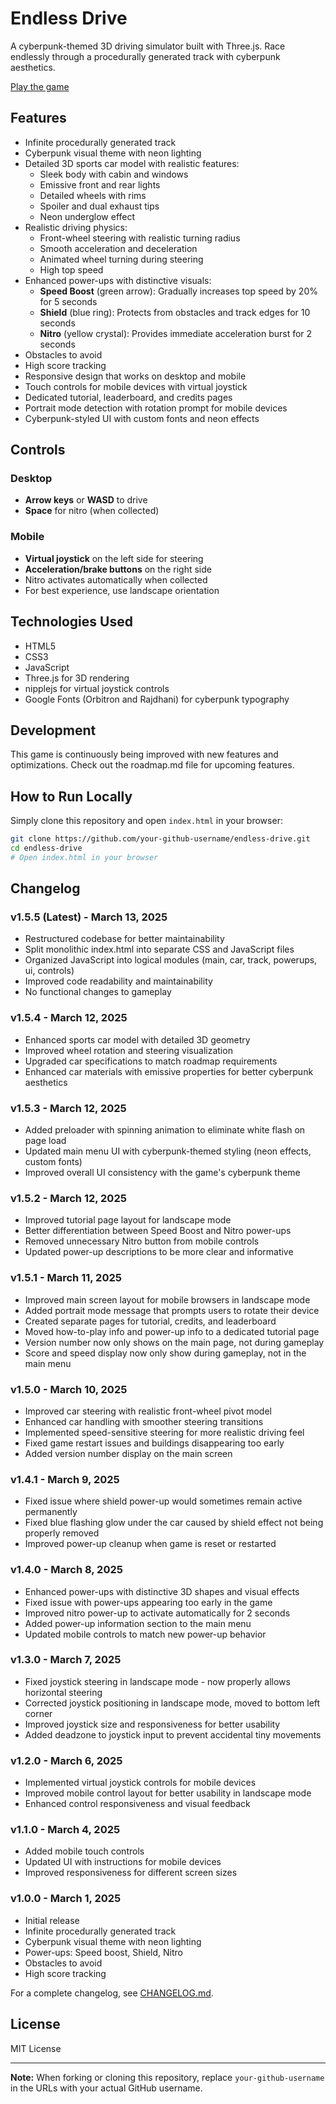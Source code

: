 # Endless Drive

A cyberpunk-themed 3D driving simulator built with Three.js. Race endlessly through a procedurally generated track with cyberpunk aesthetics.

[Play the game](https://screech24.github.io/Endless-Drive/)

## Features

- Infinite procedurally generated track
- Cyberpunk visual theme with neon lighting
- Detailed 3D sports car model with realistic features:
  - Sleek body with cabin and windows
  - Emissive front and rear lights
  - Detailed wheels with rims
  - Spoiler and dual exhaust tips
  - Neon underglow effect
- Realistic driving physics:
  - Front-wheel steering with realistic turning radius
  - Smooth acceleration and deceleration
  - Animated wheel turning during steering
  - High top speed
- Enhanced power-ups with distinctive visuals:
  - **Speed Boost** (green arrow): Gradually increases top speed by 20% for 5 seconds
  - **Shield** (blue ring): Protects from obstacles and track edges for 10 seconds
  - **Nitro** (yellow crystal): Provides immediate acceleration burst for 2 seconds
- Obstacles to avoid
- High score tracking
- Responsive design that works on desktop and mobile
- Touch controls for mobile devices with virtual joystick
- Dedicated tutorial, leaderboard, and credits pages
- Portrait mode detection with rotation prompt for mobile devices
- Cyberpunk-styled UI with custom fonts and neon effects

## Controls

### Desktop
- **Arrow keys** or **WASD** to drive
- **Space** for nitro (when collected)

### Mobile
- **Virtual joystick** on the left side for steering
- **Acceleration/brake buttons** on the right side
- Nitro activates automatically when collected
- For best experience, use landscape orientation

## Technologies Used

- HTML5
- CSS3
- JavaScript
- Three.js for 3D rendering
- nipplejs for virtual joystick controls
- Google Fonts (Orbitron and Rajdhani) for cyberpunk typography

## Development

This game is continuously being improved with new features and optimizations. Check out the roadmap.md file for upcoming features.

## How to Run Locally

Simply clone this repository and open `index.html` in your browser:

```bash
git clone https://github.com/your-github-username/endless-drive.git
cd endless-drive
# Open index.html in your browser
```

## Changelog

### v1.5.5 (Latest) - March 13, 2025
- Restructured codebase for better maintainability
- Split monolithic index.html into separate CSS and JavaScript files
- Organized JavaScript into logical modules (main, car, track, powerups, ui, controls)
- Improved code readability and maintainability
- No functional changes to gameplay

### v1.5.4 - March 12, 2025
- Enhanced sports car model with detailed 3D geometry
- Improved wheel rotation and steering visualization
- Upgraded car specifications to match roadmap requirements
- Enhanced car materials with emissive properties for better cyberpunk aesthetics

### v1.5.3 - March 12, 2025
- Added preloader with spinning animation to eliminate white flash on page load
- Updated main menu UI with cyberpunk-themed styling (neon effects, custom fonts)
- Improved overall UI consistency with the game's cyberpunk theme

### v1.5.2 - March 12, 2025
- Improved tutorial page layout for landscape mode
- Better differentiation between Speed Boost and Nitro power-ups
- Removed unnecessary Nitro button from mobile controls
- Updated power-up descriptions to be more clear and informative

### v1.5.1 - March 11, 2025
- Improved main screen layout for mobile browsers in landscape mode
- Added portrait mode message that prompts users to rotate their device
- Created separate pages for tutorial, credits, and leaderboard
- Moved how-to-play info and power-up info to a dedicated tutorial page
- Version number now only shows on the main page, not during gameplay
- Score and speed display now only show during gameplay, not in the main menu

### v1.5.0 - March 10, 2025
- Improved car steering with realistic front-wheel pivot model
- Enhanced car handling with smoother steering transitions
- Implemented speed-sensitive steering for more realistic driving feel
- Fixed game restart issues and buildings disappearing too early
- Added version number display on the main screen

### v1.4.1 - March 9, 2025
- Fixed issue where shield power-up would sometimes remain active permanently
- Fixed blue flashing glow under the car caused by shield effect not being properly removed
- Improved power-up cleanup when game is reset or restarted

### v1.4.0 - March 8, 2025
- Enhanced power-ups with distinctive 3D shapes and visual effects
- Fixed issue with power-ups appearing too early in the game
- Improved nitro power-up to activate automatically for 2 seconds
- Added power-up information section to the main menu
- Updated mobile controls to match new power-up behavior

### v1.3.0 - March 7, 2025
- Fixed joystick steering in landscape mode - now properly allows horizontal steering
- Corrected joystick positioning in landscape mode, moved to bottom left corner
- Improved joystick size and responsiveness for better usability
- Added deadzone to joystick input to prevent accidental tiny movements

### v1.2.0 - March 6, 2025
- Implemented virtual joystick controls for mobile devices
- Improved mobile control layout for better usability in landscape mode
- Enhanced control responsiveness and visual feedback

### v1.1.0 - March 4, 2025
- Added mobile touch controls
- Updated UI with instructions for mobile devices
- Improved responsiveness for different screen sizes

### v1.0.0 - March 1, 2025
- Initial release
- Infinite procedurally generated track
- Cyberpunk visual theme with neon lighting
- Power-ups: Speed boost, Shield, Nitro
- Obstacles to avoid
- High score tracking

For a complete changelog, see [CHANGELOG.md](CHANGELOG.md).

## License

MIT License

---
**Note:** When forking or cloning this repository, replace `your-github-username` in the URLs with your actual GitHub username. 